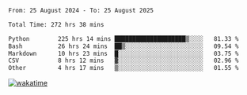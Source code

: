 <!--START_SECTION:waka-->

```txt
From: 25 August 2024 - To: 25 August 2025

Total Time: 272 hrs 38 mins

Python        225 hrs 14 mins ████████████████████▒░░░░   81.33 %
Bash          26 hrs 24 mins  ██▒░░░░░░░░░░░░░░░░░░░░░░   09.54 %
Markdown      10 hrs 23 mins  █░░░░░░░░░░░░░░░░░░░░░░░░   03.75 %
CSV           8 hrs 12 mins   ▓░░░░░░░░░░░░░░░░░░░░░░░░   02.96 %
Other         4 hrs 17 mins   ▒░░░░░░░░░░░░░░░░░░░░░░░░   01.55 %
```

<!--END_SECTION:waka-->
[![wakatime](https://wakatime.com/badge/user/5f89a63a-5294-4958-ad30-2b3455e63f2a.svg)](https://wakatime.com/@5f89a63a-5294-4958-ad30-2b3455e63f2a)
